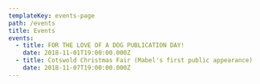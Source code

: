 ```yaml
---
templateKey: events-page
path: /events
title: Events
events:
  - title: FOR THE LOVE OF A DOG PUBLICATION DAY!
    date: 2018-11-01T19:00:00.000Z
  - title: Cotswold Christmas Fair (Mabel's first public appearance)
    date: 2018-11-07T19:00:00.000Z
---
```

